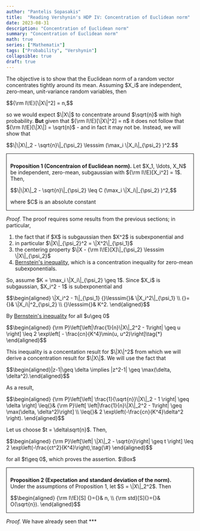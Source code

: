 ```yaml
---
author: "Pantelis Sopasakis"
title:  "Reading Vershynin's HDP IV: Concentration of Euclidean norm"
date: 2023-08-31
description: "Concentration of Euclidean norm"
summary: "Concentration of Euclidean norm"
math: true
series: ["Mathematix"]
tags: ["Probability", "Vershynin"]
collapsible: true
draft: true
---
```


<p>The objective is to show that the Euclidean norm of a random vector concentrates tightly around its mean. Assuming $X_i$ are independent, zero-mean, unit-variance random variables, then</p>
<p>$${\rm I\!E}[\|X\|^2] = n,$$</p>
<p>so we would expect $\|X\|$ to concentrate around $\sqrt{n}$ with high probability. <b>But</b> given that ${\rm I\!E}[\|X\|^2] = n$ it does not follow that ${\rm I\!E}[\|X\|] = \sqrt{n}$ - and in fact it may not be. Instead, we will show that</p>
<p>$$\|\|X\|_2 - \sqrt{n}\|_{\psi_2} \lesssim (\max_i \|X_i\|_{\psi_2} )^2.$$</p>

<!-- Prop 1 -->
<div style="border-style:solid;border-width:1.5px;padding: 10px 15px 0px 10px; margin-bottom: 10px" id="prop:1">
    <p><strong>Proposition 1 (Concentraion of Euclidean norm).</strong> Let $X_1, \ldots, X_N$ be independent, zero-mean, subgaussian with ${\rm I\!E}[X_i^2] = 1$. Then,</p>
    <p>$$\|\|X\|_2 - \sqrt{n}\|_{\psi_2} \leq C (\max_i \|X_i\|_{\psi_2} )^2,$$</p>
    <p>where $C$ is an absolute constant</p>
</div>

<p><em>Proof.</em> The proof requires some results from the previous sections; in particular,</p>
<ol>
    <li>the fact that if $X$ is subgaussian then $X^2$ is subexponential and</li>
    <li>in particular $\|X\|_{\psi_2}^2 = \|X^2\|_{\psi_1}$</li>
    <li>the centering property $\|X - {\rm I\!E}[X]\|_{\psi_2} \lesssim \|X\|_{\psi_2}$</li>
    <li><a href="#../vershynin-hdp-3#bernsteins-inequality" target="_blank">Bernstein's inequality</a>, which is a concentration inequality for zero-mean subexponentials.</li>
</ol>
<p>So, assume $K = \max_i \|X_i\|_{\psi_2} \geq 1$. Since $X_i$ is subgaussian, $X_i^2 - 1$ is subexponential and</p>
<p>$$\begin{aligned}
\|X_i^2 - 1\|_{\psi_1} 
{}\lesssim{}&
\|X_i^2\|_{\psi_1}
\\
{}={}& \|X_i\|^2_{\psi_2}
\\
{}\lesssim{}&
K^2.
\end{aligned}$$</p>
<p>By <a href="#../vershynin-hdp-3#bernsteins-inequality" target="_blank">Bernstein's inequality</a> for all $u\geq 0$</p>
<p>$$\begin{aligned}
{\rm P}\left[\left|\frac{1}{n}\|X\|_2^2 - 1\right| \geq u \right] \leq 2 \exp\left[ - \frac{cn}{K^4}\min(u, u^2)\right]\tag{*}
\end{aligned}$$</p>
<p>This inequality is a concentation result for $\|X\|^2$ from which we will derive a concentration result for $\|X\|$. We will use the fact that</p>
<p>$$\begin{aligned}|z-1|\geq \delta \implies |z^2-1| \geq \max(\delta, \delta^2).\end{aligned}$$</p>
<p>As a result,</p>
<p>$$\begin{aligned}
{\rm P}\left[\left| \frac{1}{\sqrt{n}}\|X\|_2 - 1 \right| \geq \delta \right]
\leq{}& 
{\rm P}\left[ \left|\frac{1}{n}\|X\|_2^2 - 1\right| \geq \max(\delta, \delta^2)\right]
\\
\leq{}& 2 \exp\left(-\frac{cn}{K^4}\delta^2 \right).
\end{aligned}$$</p>
<p>Let us choose $t = \delta\sqrt{n}$. Then,</p>
<p>$$\begin{aligned}
{\rm P}\left[\left| \|X\|_2 - \sqrt{n}\right| \geq t \right]
\leq 
2 \exp\left(-\frac{ct^2}{K^4}\right),\tag{\#}
\end{aligned}$$</p>
<p>for all $t\geq 0$, which proves the assertion. $\Box$</p>



<!-- Prop 1 -->
<div style="border-style:solid;border-width:1.5px;padding: 10px 15px 0px 10px; margin-bottom: 10px" id="prop:2">
    <p><strong>Proposition 2 (Expectation and standard deviation of the norm).</strong> Under the assumptions of Proposition 1, let $S = \|X\|_2^2$. Then</p>
    <p>$$\begin{aligned}
    {\rm I\!E}[S] {}={}& n,
    \\
    {\rm std}[S]{}={}& O(\sqrt{n}).
    \end{aligned}$$</p>    
</div>

<p><em>Proof.</em> We have already seen that ***</p>

<!-- <p>$$\begin{aligned}\end{aligned}$$</p> -->